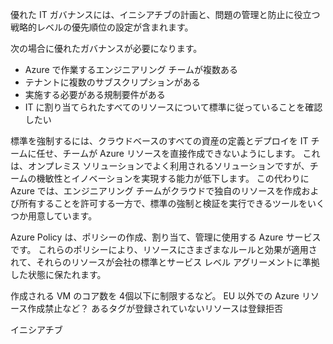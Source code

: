 
優れた IT ガバナンスには、イニシアチブの計画と、問題の管理と防止に役立つ戦略的レベルの優先順位の設定が含まれます。

次の場合に優れたガバナンスが必要になります。

- Azure で作業するエンジニアリング チームが複数ある
- テナントに複数のサブスクリプションがある
- 実施する必要がある規制要件がある
- IT に割り当てられたすべてのリソースについて標準に従っていることを確認したい

標準を強制するには、クラウドベースのすべての資産の定義とデプロイを IT チームに任せ、チームが Azure リソースを直接作成できないようにします。
これは、オンプレミス ソリューションでよく利用されるソリューションですが、チームの機敏性とイノベーションを実現する能力が低下します。 この代わりに Azure では、エンジニアリング チームがクラウドで独自のリソースを作成および所有することを許可する一方で、標準の強制と検証を実行できるツールをいくつか用意しています。

Azure Policy は、ポリシーの作成、割り当て、管理に使用する Azure サービスです。 これらのポリシーにより、リソースにさまざまなルールと効果が適用されて、それらのリソースが会社の標準とサービス レベル アグリーメントに準拠した状態に保たれます。

作成される VM のコア数を 4個以下に制限するなど。
EU 以外での Azure リソース作成禁止など？
あるタグが登録されていないリソースは登録拒否

イニシアチブ